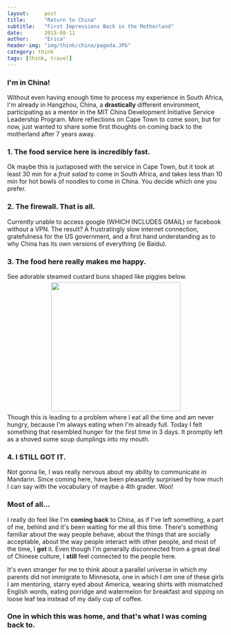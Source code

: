 ```yaml
---
layout:     post
title:      "Return to China"
subtitle:   "First Impressions Back in the Motherland"
date:       2015-08-11
author:     "Erica"
header-img: "img/think/china/pagoda.JPG"
category: think
tags: [think, travel]
---
```


<h3 class="section-heading">I'm in China!</h3>

Without even having enough time to process my experience in South Africa, I'm already in Hangzhou, China, a <b>drastically</b> different environment, participating as a mentor in the MIT China Development Initiative Service Leadership Program. More reflections on Cape Town to come soon, but for now, just wanted to share some first thoughts on coming back to the motherland after 7 years away.

<h3>1. The food service here is incredibly fast.</h3>
Ok maybe this is juxtaposed with the service in Cape Town, but it took at least 30 min for a <i>fruit salad</i> to come in South Africa, and takes less than 10 min for hot bowls of noodles to come in China. You decide which one you prefer.

<h3>2. The firewall. That is all.</h3>
Currently unable to access google (WHICH INCLUDES GMAIL) or facebook without a VPN. The result? A frustratingly slow internet connection, gratefulness for the US government, and a first hand understanding as to why China has its own versions of everything (ie Baidu).

<h3>3. The food here really makes me happy.</h3>
See adorable steamed custard buns shaped like piggies below.
<center><img src="{{site.url}}/img/think/china/pigs.JPG" height="300px" width="300px" style="padding:5px;display:inline-block"/></center>
Though this is leading to a problem where I eat all the time and am never hungry, because I'm always eating when I'm already full. Today I felt something that resembled hunger for the first time in 3 days. It promptly left as a shoved some soup dumplings into my mouth.

<h3>4. I STILL GOT IT.</h3>
Not gonna lie, I was really nervous about my ability to communicate in Mandarin. Since coming here, have been pleasantly surprised by how much I can say with the vocabulary of maybe a 4th grader. Woo!

<h3>Most of all...</h3>
I really do feel like I'm <b>coming back</b> to China, as if I've left something, a part of me, behind and it's been waiting for me all this time. There's something familiar about the way people behave, about the things that are socially acceptable, about the way people interact with other people, and most of the time, I <b>get</b> it. Even though I'm generally disconnected from a great deal of Chinese culture, I <b>still</b> feel connected to the people here. 

It's even stranger for me to think about a parallel universe in which my parents did not immigrate to Minnesota, one in which I <i>am</i> one of these girls I am mentoring, starry eyed about America, wearing shirts with mismatched English words, eating porridge and watermelon for breakfast and sipping on loose leaf tea instead of my daily cup of coffee.

<h3>One in which this was home, and that's what I was coming back to.</h3>
